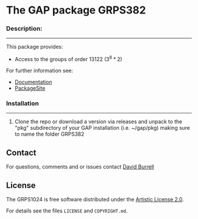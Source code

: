 # The GAP package GRPS382

### Description:
--------------------

This package provides:

 - Access to the groups of order $13122$ ($3^8*2$)

For further information see:
   - [Documentation](https://davidburrell.github.io/GRPS382/doc/chap0.html)
   - [PackageSite](https://davidburrell.github.io/GRPS382/)


### Installation
--------------------

1. Clone the repo or download a version via releases and unpack to the "pkg" subdirectory of your GAP installation (i.e. ~/gap/pkg) making sure to name the folder GRPS382

## Contact
For questions, comments and or issues contact [David Burrell](Davidburrell@ufl.edu)


## License
The GRPS1024 is free software distributed under the [Artistic License 2.0](https://opensource.org/licenses/Artistic-2.0).

For details see the files `LICENSE` and `COPYRIGHT.md`.

